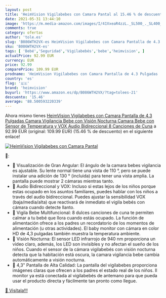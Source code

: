 ```yaml
---
layout: post
title: 'HeimVision Vigilabebes con Camara Pantal al 15.46 % de descuento'
date: 2021-05-31 13:44:10
image: 'https://m.media-amazon.com/images/I/41VxeaR4zzL._SL500_._SL400_.jpg'
comments: true
category: ofertas
author: 'tole.es'
slug: 'B086WTH2VX-es HeimVision Vigilabebes con Camara Pantalla de 4.3 Pulgadas...'
sku: 'B086WTH2VX-es'
tags: [ 'Bebé','Seguridad','Vigilabebés','bebe','heimvision', ]
actualPrice: 92.99 EUR
currency: EUR
price: 92.99
comparePrice: 109.99 EUR
prodname: 'HeimVision Vigilabebes con Camara Pantalla de 4.3 Pulgadas  Camara Vigilancia Bebe con Visión Nocturna  Camara Bebe con Sensor de Temperatura y VOX  Audio Bidireccional  8 Canciones de Cuna'
country: 'es'
flag: '🇪🇸'
brand: 'heimvision'
buyurl: 'https://www.amazon.es/dp/B086WTH2VX/?tag=tolees-21'
descuento: '15.46'
average: '88.500593220339'
---
```


Ahora mismo tienes [HeimVision Vigilabebes con Camara Pantalla de 4.3 Pulgadas  Camara Vigilancia Bebe con Visión Nocturna  Camara Bebe con Sensor de Temperatura y VOX  Audio Bidireccional  8 Canciones de Cuna](https://www.amazon.es/dp/B086WTH2VX/?tag=tolees-21) a 92.99 EUR (original: 109.99 EUR) (15.46 %  de descuento) en el siguiente enlace!

[![HeimVision Vigilabebes con Camara Pantal](https://m.media-amazon.com/images/I/41VxeaR4zzL._SL500_._SL400_.jpg)](https://www.amazon.es/dp/B086WTH2VX/?tag=tolees-21)

🔎:

- 👶 Visualización de Gran Angular: El ángulo de la camara bebes vigilancia es ajustable. Su lente normal tiene una vista de 110 °, pero se puede instalar una adición de 130 ° (incluida) para tener una vista amplia. La pantalla puede mostrar 2 cámaras mientras tanto.
- 👶 Audio Bidireccional y VOX: Incluso si estas lejos de los niños porque estas ocupado en los asuntos familiares, puedes hablar con los niños a través del audio bidireccional. Puedes ajustar la sensibilidad VOX (baja/media/alta) que reactivará de inmediato el vigila bebés con cámara cuando detecte llanto.
- 👶 Vigila Bebe Multifuncional: 8 dulces canciones de cuna te permiten calmar a tu bebé que llora cuando estás ocupado. La función de alimentación ofrece a los padres un recordatorio de los momentos de alimentación (u otras actividades). El baby monitor con cámara en color HD de 4,3 pulgadas también muestra la temperatura ambiente.
- 👶 Visión Nocturna: El sensor LED infrarrojo de 940 nm proporciona un video claro, además, los LED son invisibles y no afectan el sueño de los niños. Cuando el sensor de la cámara vigilabebés con visión nocturna detecta que la habitación está oscura, la camara vigilancia bebe cambia automáticamente a visión nocturna.
- 👶 4,3" Pantalla de Alta Calidad: La pantalla del vigilabebes proporciona imágenes claras que ofrecen a los padres el estado real de los niños. Il monitor ya está conectada al vigilabebés de antemano para que pueda usar el producto directa y fácilmente tan pronto como llegue.

[🛒 Visítala!!!](https://www.amazon.es/dp/B086WTH2VX/?tag=tolees-21)
